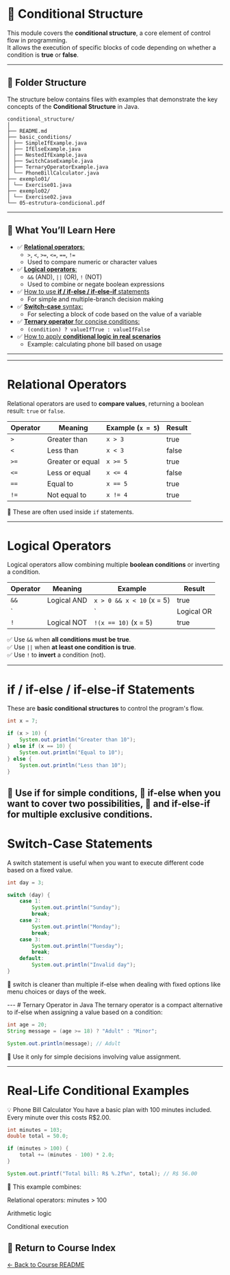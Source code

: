 # 📘 Conditional Structure

This module covers the **conditional structure**, a core element of control flow in programming.  
It allows the execution of specific blocks of code depending on whether a condition is **true** or **false**.

---

## 📂 Folder Structure

The structure below contains files with examples that demonstrate the key concepts of the **Conditional Structure** in Java.
```
conditional_structure/
│
├── README.md
├── basic_conditions/
│ ├── SimpleIfExample.java
│ ├── IfElseExample.java
│ ├── NestedIfExample.java
│ ├── SwitchCaseExample.java
│ ├── TernaryOperatorExample.java
│ └── PhoneBillCalculator.java
├── exemplo01/
│ └── Exercise01.java
├── exemplo02/
│ └── Exercise02.java
└── 05-estrutura-condicional.pdf
```


---

## 🧠 What You’ll Learn Here

- ✅ [**Relational operators**:](#relational-operators)
    - `>`, `<`, `>=`, `<=`, `==`, `!=`
    - Used to compare numeric or character values
- ✅ [**Logical operators**:](#logical-operators)
    - `&&` (AND), `||` (OR), `!` (NOT)
    - Used to combine or negate boolean expressions
- ✅ [How to use **if / if-else / if-else-if** statements](#if-else-if-statements)
    - For simple and multiple-branch decision making
- ✅ [**Switch-case** syntax:](#switch-case-statements)
    - For selecting a block of code based on the value of a variable
- ✅ [**Ternary operator** for concise conditions:](#ternary-operator-in-java)
    - `(condition) ? valueIfTrue : valueIfFalse`
- ✅ [How to apply **conditional logic in real scenarios**](#real-life-conditional-examples)
    - Example: calculating phone bill based on usage

---

---

# Relational Operators

Relational operators are used to **compare values**, returning a boolean result: `true` or `false`.

| Operator | Meaning         | Example (`x = 5`) | Result |
|----------|------------------|-------------------|--------|
| `>`      | Greater than     | `x > 3`           | true   |
| `<`      | Less than        | `x < 3`           | false  |
| `>=`     | Greater or equal | `x >= 5`          | true   |
| `<=`     | Less or equal    | `x <= 4`          | false  |
| `==`     | Equal to         | `x == 5`          | true   |
| `!=`     | Not equal to     | `x != 4`          | true   |

📌 These are often used inside `if` statements.

---

# Logical Operators

Logical operators allow combining multiple **boolean conditions** or inverting a condition.

| Operator | Meaning         | Example                         | Result |
|----------|------------------|----------------------------------|--------|
| `&&`     | Logical AND     | `x > 0 && x < 10` (x = 5)        | true   |
| `||`     | Logical OR      | `x == 3 || x == 5` (x = 5)       | true   |
| `!`      | Logical NOT     | `!(x == 10)` (x = 5)             | true   |

✅ Use `&&` when **all conditions must be true**.  
✅ Use `||` when **at least one condition is true**.  
✅ Use `!` to **invert** a condition (not).

---

# if / if-else / if-else-if Statements

These are **basic conditional structures** to control the program's flow.

```java
int x = 7;

if (x > 10) {
    System.out.println("Greater than 10");
} else if (x == 10) {
    System.out.println("Equal to 10");
} else {
    System.out.println("Less than 10");
}
```
📌 Use if for simple conditions,
📌 if-else when you want to cover two possibilities,
📌 and if-else-if for multiple exclusive conditions.
---

# Switch-Case Statements

A switch statement is useful when you want to execute different code based on a fixed value.

```java
int day = 3;

switch (day) {
    case 1:
        System.out.println("Sunday");
        break;
    case 2:
        System.out.println("Monday");
        break;
    case 3:
        System.out.println("Tuesday");
        break;
    default:
        System.out.println("Invalid day");
}
```
📌 switch is cleaner than multiple if-else when dealing with fixed options like menu choices or days of the week.

--- # Ternary Operator in Java
The ternary operator is a compact alternative to if-else when assigning a value based on a condition:
```java
int age = 20;
String message = (age >= 18) ? "Adult" : "Minor";

System.out.println(message); // Adult
```

📌 Use it only for simple decisions involving value assignment.

---

# Real-Life Conditional Examples

💡 Phone Bill Calculator
You have a basic plan with 100 minutes included. Every minute over this costs R$2.00.

```java
int minutes = 103;
double total = 50.0;

if (minutes > 100) {
    total += (minutes - 100) * 2.0;
}

System.out.printf("Total bill: R$ %.2f%n", total); // R$ 56.00
```
📌 This example combines:

Relational operators: minutes > 100

Arithmetic logic

Conditional execution

## 🔗 Return to Course Index

[← Back to Course README](../../../../../../README.md)
